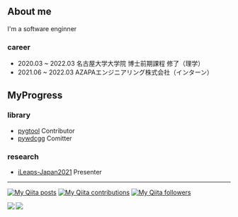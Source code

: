 ## About me
I'm a software enginner 
### career
- 2020.03 ~ 2022.03 名古屋大学大学院 博士前期課程 修了（理学）
- 2021.06 ~ 2022.03 AZAPAエンジニアリング株式会社（インターン）


## MyProgress
### library
- [pygtool](https://github.com/earth06/pygtool3) Contributor
- [pywdcgg](https://github.com/A-nkt/pywdcgg) Comitter
### research
- [iLeaps-Japan2021](http://ileaps-japan.org/activities.html) Presenter

---
[![My Qiita posts](https://qiita-badge.apiapi.app/s/A-nkt/posts.svg)](https://qiita.com/A-nkt) [![My Qiita contributions](https://qiita-badge.apiapi.app/s/A-nkt/contributions.svg)](https://qiita.com/A-nkt) [![My Qiita followers](https://qiita-badge.apiapi.app/s/A-nkt/followers.svg)](https://qiita.com/A-nkt)

<!--p>
  <a href="https://twitter.com/To_Ankt" target="_blank">
    <img alt="Twitter: SyodoB" src="https://img.shields.io/twitter/follow/To_Ankt.svg?style=social" />
  </a>
  <a href="https://twitter.com/dsduoa31" target="_blank">
    <img alt="Twitter: SyodoB" src="https://img.shields.io/twitter/follow/dsduoa31.svg?style=social" />
  </a>
</p-->

<a href="https://github.com/anuraghazra/github-readme-stats">
  <img align="left" src="https://github-readme-stats.vercel.app/api?username=A-nkt&show_icons=true&theme=cobalt" />
</a>
<a href="https://github.com/anuraghazra/github-readme-stats">
  <img align="left" src="https://github-readme-stats.vercel.app/api/top-langs/?username=A-nkt&theme=cobalt" />
</a>
